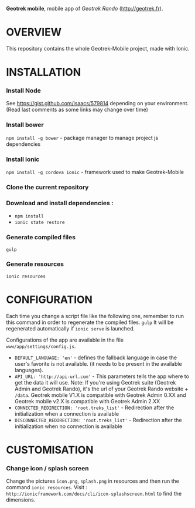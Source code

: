 **Geotrek mobile**, mobile app of *Geotrek Rando* (http://geotrek.fr).

OVERVIEW
========
This repository contains the whole Geotrek-Mobile project, made with Ionic.


INSTALLATION
============

### Install Node
See https://gist.github.com/isaacs/579814 depending on your environment. 
(Read last comments as some links may change over time)

### Install bower
`npm install -g bower` - package manager to manage project js dependencies

### Install ionic
`npm install -g cordova ionic` - framework used to make Geotrek-Mobile

### Clone the current repository

### Download and install dependencies :
* `npm install`
* `ionic state restore`

### Generate compiled files
`gulp`

### Generate resources
`ionic resources`


CONFIGURATION
=============

Each time you change a script file like the following one, remember to run this command in order to regenerate the compiled files.
`gulp`
It will be regenerated automatically if `ionic serve` is launched.

Configurations of the app are available in the file `www/app/settings/config.js`.

* `DEFAULT_LANGUAGE: 'en'` - defines the fallback language in case the user's favorite is not available. (it needs to be present in the available languages).
* `API_URL: 'http://api-url.com'` - This parameters tells the app where to get the data it will use. 
Note: If you're using Geotrek suite (Geotrek Admin and Geotrek Rando), it's the url of your Geotrek Rando website + `/data`. Geotrek mobile V1.X is compatible with Geotrek Admin 0.XX and Geotrek mobile v2.X is compatible with Geotrek Admin 2.XX
* `CONNECTED_REDIRECTION: 'root.treks_list'` - Redirection after the initialization when a connection is available
* `DISCONNECTED_REDIRECTION: 'root.treks_list'` - Redirection after the initialization when no connection is available


CUSTOMISATION
=============

### Change icon / splash screen
Change the pictures `icon.png`, `splash.png` in resources and then run the command `ionic resources`. Visit : `http://ionicframework.com/docs/cli/icon-splashscreen.html` to find the dimensions.